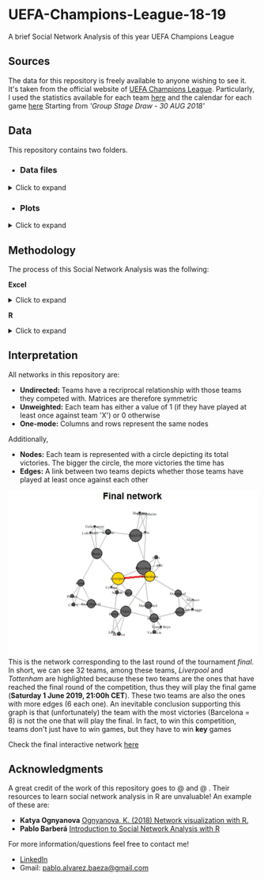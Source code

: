 # UEFA-Champions-League-18-19
A brief Social Network Analysis of this year UEFA Champions League

## Sources
The data for this repository is freely available to anyone wishing to see it. It's taken from the official website of [UEFA Champions League](https://www.uefa.com/uefachampionsleague/index.html). Particularly, I used the statistics available for each team [here](https://www.uefa.com/uefachampionsleague/season=2019/statistics/round=2000980/clubs/index.html) and the calendar for each game [here](https://www.uefa.com/uefachampionsleague/season=2019/matches/#/dw/1141) Starting from *'Group Stage Draw - 30 AUG 2018'*

## Data
This repository contains two folders.

- ### **Data files**
<details>
    <summary>Click to expand</summary>
    
    1. champions_league_2019_data: Data for each of the teams competing, each column represents.
        - Team: 32 teams that compited in this competition starting from 'Group Stage Draw'
        - Country: Acronym for each of the countries corresponding to each team 
        - Group: Corresponding group to each team 
        - Gstage vic: Total team victories for the 'Group Stage Round'
        - RF16 vic: Total team victories for the 'Round of 16'
        - Tvic1: Total team victories up to 'Round of 16' (inclusive)
        - Qf vic: Total team victories for the 'Quarter-Finals Round' 
        - Tvic2: Total team victories up to 'Quarter-Finals Round' (inclusive)
        - Sf vic: Total team victories for the 'Semi-Finals Round' 
        - Tvic3: Total team victories up to 'Semi-Finals Round' (inclusive)
    
    2. champions_league_2019_gs: Group Stage matrix
    3. champions_league_2019_r16: Round of 16 matrix
    4. champions_league_2019_quarterf: Quarter-Finals matrix
    5. champions_league_2019_semif: Semi-Finals matrix
    6. champions_league_2019_final: Final matrix
</details>
    
- ### **Plots**
<details>
    <summary>Click to expand</summary>
    
    - champions_league_2019_gs_plot: Group Stage (igraph)
    - champions_league_2019_r16_plot: Round of 16 (igraph)
    - champions_league_2019_quarterf_plot: Quarter-Finals (igraph)
    - champions_league_2019_semif_plot: Semi-Finals (igraph)
    - champions_league_2019_final_plot: Final (igraph)
    - champions_league_2019_community: Community detection (igraph)
</details>
      
## Methodology 
The process of this Social Network Analysis was the follwing:

**Excel**
<details>
    <summary>Click to expand</summary>
    
    1. Create adjacency matrices for each of the rounds of the tournament
    2. Create a spreadsheet with the general information of each of the teams competing in the tournament
    
</details>

**R**
<details>
    <summary>Click to expand</summary>
    
    1. Read data files
    2. Create data frames
    3. Convert data frames to matrices
    4. Replace 'NA values with '0'
    5. Convert 'champions_league_2019_data' to vectors
    6. Create graph objects
    7. Set attributes to nodes (teams) and edges (links)
    8. Plot igraph graphs
    9. Analyze networks, nodes, and edges
    10. Convert graph object 'final_g' to visNetwork object
    11. Set attributes and features to nodes and edges
    12. Plot visNetwork object
</details>
    
## Interpretation

All networks in this repository are:
* **Undirected:** Teams have a recriprocal relationship with those teams they competed with. Matrices are therefore symmetric
* **Unweighted:** Each team has either a value of 1 (if they have played at least once against team 'X') or 0 otherwise
* **One-mode:** Columns and rows represent the same nodes

Additionally,
- **Nodes:** Each team is represented with a circle depicting its total victories. The bigger the circle, the more victories the time has
- **Edges:** A link between two teams depicts whether those teams have played at least once against each other

![](https://github.com/Pablo-A-Baeza/UEFA-Champions-League-18-19/blob/master/Plots/champions_league_2019_final_plot.jpeg)
This is the network corresponding to the last round of the tournament *final*. In short, we can see 32 teams, among these teams, *Liverpool* and *Tottenham* are highlighted because these two teams are the ones that have reached the final round of the competition, thus they will play the final game (**Saturday  1 June 2019, 21:00h CET**). These two teams are also the ones with more edges (6 each one).
An inevitable conclusion supporting this graph is that (unfortunately) the team with the most victories (Barcelona = 8) is not the one that will play the final. In fact, to win this competition, teams don't just have to win games, but they have to win **key** games

Check the final interactive network [here](https://pablo-a-baeza.github.io/UEFA-Champions-League-18-19/index.html)

## Acknowledgments
A great credit of the work of this repository goes to @ and @ . Their resources to learn social network analysis in R are unvaluable! An example of these are:
- **Katya Ognyanova** [Ognyanova, K. (2018) Network visualization with R.](https://kateto.net/network-visualization)
- **Pablo Barberá** [Introduction to Social Network Analysis with R](http://pablobarbera.com/big-data-upf/html/02a-networks-intro-visualization.html)


For more information/questions feel free to contact me!
- [LinkedIn](www.linkedin.com/in/pabloalvarezbaeza)
- Gmail: pablo.alvarez.baeza@gmail.com
